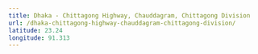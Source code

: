 ```yaml
---
title: Dhaka - Chittagong Highway, Chauddagram, Chittagong Division
url: /dhaka-chittagong-highway-chauddagram-chittagong-division/
latitude: 23.24
longitude: 91.313
---
```

